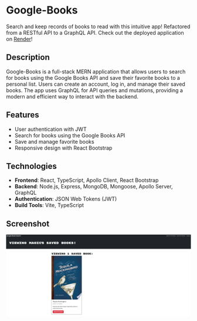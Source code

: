 # Google-Books

Search and keep records of books to read with this intuitive app! Refactored from a RESTful API to a GraphQL API. Check out the deployed application on [Render](https://google-books-b9t7.onrender.com/)!

## Description

Google-Books is a full-stack MERN application that allows users to search for books using the Google Books API and save their favorite books to a personal list. Users can create an account, log in, and manage their saved books. The app uses GraphQL for API queries and mutations, providing a modern and efficient way to interact with the backend.

## Features

- User authentication with JWT
- Search for books using the Google Books API
- Save and manage favorite books
- Responsive design with React Bootstrap

## Technologies

- **Frontend**: React, TypeScript, Apollo Client, React Bootstrap
- **Backend**: Node.js, Express, MongoDB, Mongoose, Apollo Server, GraphQL
- **Authentication**: JSON Web Tokens (JWT)
- **Build Tools**: Vite, TypeScript

## Screenshot

![Screenshot of user Magic's saved books](./screenshot.png)
